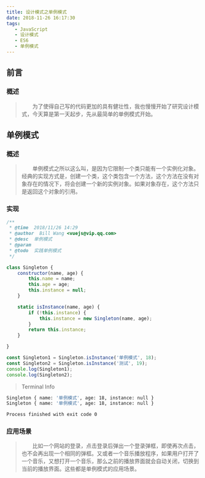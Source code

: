 ```yaml
---
title: 设计模式之单例模式
date: 2018-11-26 16:17:30
tags:
   - JavaScript
   - 设计模式
   - ES6
   - 单例模式
---
```


## 前言

### 概述

>&emsp;&emsp;为了使得自己写的代码更加的具有健壮性，我也慢慢开始了研究设计模式，今天算是第一天起步，先从最简单的单例模式开始。

## 单例模式

### 概述

>&emsp;&emsp;单例模式之所以这么叫，是因为它限制一个类只能有一个实例化对象。经典的实现方式是，创建一个类，这个类包含一个方法，这个方法在没有对象存在的情况下，将会创建一个新的实例对象。如果对象存在，这个方法只是返回这个对象的引用。

### 实现

```javascript
/**
 * @time  2018/11/26 14:29
 * @author  Bill Wang <vuejs@vip.qq.com>
 * @desc  单例模式
 * @param
 * @todo  实践单例模式
 */

class Singleton {
    constructor(name, age) {
        this.name = name;
        this.age = age;
        this.instance = null;
    }

    static isInstance(name, age) {
        if (!this.instance) {
            this.instance = new Singleton(name, age);
        }
        return this.instance;
    }

}

const Singleton1 = Singleton.isInstance('单例模式', 18);
const Singleton2 = Singleton.isInstance('测试', 19);
console.log(Singleton1);
console.log(Singleton2);
```

>Terminal Info

```bash
Singleton { name: '单例模式', age: 18, instance: null }
Singleton { name: '单例模式', age: 18, instance: null }

Process finished with exit code 0

```

### 应用场景

>&emsp;&emsp;比如一个网站的登录，点击登录后弹出一个登录弹框，即使再次点击，也不会再出现一个相同的弹框。又或者一个音乐播放程序，如果用户打开了一个音乐，又想打开一个音乐，那么之前的播放界面就会自动关闭，切换到当前的播放界面。这些都是单例模式的应用场景。
